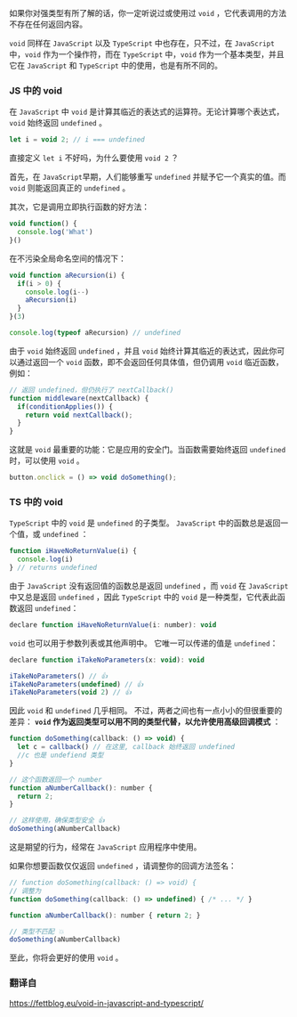 

如果你对强类型有所了解的话，你一定听说过或使用过 `void` ，它代表调用的方法不存在任何返回内容。

`void` 同样在 `JavaScript` 以及 `TypeScript` 中也存在，只不过，在 `JavaScript` 中，`void` 作为一个操作符，而在 `TypeScript` 中，`void` 作为一个基本类型，并且它在 `JavaScript` 和 `TypeScript` 中的使用，也是有所不同的。

### JS 中的 void

在 `JavaScript` 中 `void` 是计算其临近的表达式的运算符。无论计算哪个表达式，`void` 始终返回 `undefined` 。

```js
let i = void 2; // i === undefined
```

直接定义 `let i` 不好吗，为什么要使用 `void 2` ？

首先，在 `JavaScript`早期，人们能够重写 `undefined` 并赋予它一个真实的值。而 `void` 则能返回真正的 `undefined` 。

其次，它是调用立即执行函数的好方法：

```js
void function() {
  console.log('What')
}()
```

在不污染全局命名空间的情况下：

```js
void function aRecursion(i) {
  if(i > 0) {
    console.log(i--)
    aRecursion(i)
  }
}(3)

console.log(typeof aRecursion) // undefined
```

由于 `void` 始终返回 `undefined` ，并且 `void` 始终计算其临近的表达式，因此你可以通过返回一个 `void` 函数，即不会返回任何具体值，但仍调用 `void` 临近函数，例如：

```js
// 返回 undefined，但仍执行了 nextCallback()
function middleware(nextCallback) {
  if(conditionApplies()) {
    return void nextCallback();
  }
}
```

这就是 `void` 最重要的功能：它是应用的安全门。当函数需要始终返回 `undefined` 时，可以使用 `void` 。

```js
button.onclick = () => void doSomething();
```



### TS 中的 void

`TypeScript` 中的 `void` 是 `undefined` 的子类型。 `JavaScript` 中的函数总是返回一个值，或 `undefined` ：

```js
function iHaveNoReturnValue(i) {
  console.log(i)
} // returns undefined
```

由于 `JavaScript` 没有返回值的函数总是返回 `undefined` ，而 `void` 在 `JavaScript` 中又总是返回 `undefined` ，因此 `TypeScript` 中的 `void` 是一种类型，它代表此函数返回 `undefined`：

```js
declare function iHaveNoReturnValue(i: number): void
```

`void` 也可以用于参数列表或其他声明中。 它唯一可以传递的值是 `undefined`：

```js
declare function iTakeNoParameters(x: void): void

iTakeNoParameters() // 👍
iTakeNoParameters(undefined) // 👍
iTakeNoParameters(void 2) // 👍
```

因此 `void` 和 `undefined` 几乎相同。 不过，两者之间也有一点小小的但很重要的差异： **`void` 作为返回类型可以用不同的类型代替，以允许使用高级回调模式** ：

```js
function doSomething(callback: () => void) {
  let c = callback() // 在这里, callback 始终返回 undefined
  //c 也是 undefiend 类型
}

// 这个函数返回一个 number
function aNumberCallback(): number {
  return 2;
}

// 这样使用，确保类型安全 👍 
doSomething(aNumberCallback) 
```

这是期望的行为，经常在 `JavaScript` 应用程序中使用。

如果你想要函数仅仅返回 `undefined` ，请调整你的回调方法签名：

```js
// function doSomething(callback: () => void) {
// 调整为
function doSomething(callback: () => undefined) { /* ... */ }

function aNumberCallback(): number { return 2; }

// 类型不匹配 💥 
doSomething(aNumberCallback) 
```

至此，你将会更好的使用 `void` 。

### 翻译自

https://fettblog.eu/void-in-javascript-and-typescript/